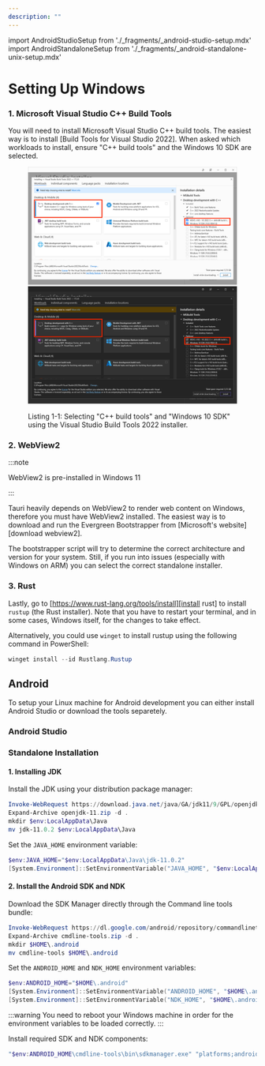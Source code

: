 ```yaml
---
description: ""
---
```


import AndroidStudioSetup from './_fragments/_android-studio-setup.mdx'
import AndroidStandaloneSetup from './_fragments/_android-standalone-unix-setup.mdx'

# Setting Up Windows

### 1. Microsoft Visual Studio C++ Build Tools

You will need to install Microsoft Visual Studio C++ build tools. The easiest way is to install [Build Tools for Visual Studio 2022]. When asked which workloads to install, ensure "C++ build tools" and the Windows 10 SDK are selected.

<figure>

![Microsoft Visual Studio Installer](./vs-installer-light.png#gh-light-mode-only)
![Microsoft Visual Studio Installer](./vs-installer-dark.png#gh-dark-mode-only)

<figcaption>Listing 1-1: Selecting "C++ build tools" and "Windows 10 SDK" using the Visual Studio Build Tools 2022 installer.</figcaption>
</figure>

### 2. WebView2

:::note

WebView2 is pre-installed in Windows 11

:::

Tauri heavily depends on WebView2 to render web content on Windows, therefore you must have WebView2 installed. The easiest way is to download and run the Evergreen Bootstrapper from [Microsoft's website][download webview2].

The bootstrapper script will try to determine the correct architecture and version for your system. Still, if you run into issues (especially with Windows on ARM) you can select the correct standalone installer.

### 3. Rust

Lastly, go to [https://www.rust-lang.org/tools/install][install rust] to install `rustup` (the Rust installer). Note that you have to restart your terminal, and in some cases, Windows itself, for the changes to take effect.

Alternatively, you could use `winget` to install rustup using the following command in PowerShell:

```powershell
winget install --id Rustlang.Rustup
```

## Android

To setup your Linux machine for Android development you can either install Android Studio or download the tools separetely.

### Android Studio

<AndroidStudioSetup platform="windows" />

### Standalone Installation

#### 1. Installing JDK

Install the JDK using your distribution package manager:

```powershell
Invoke-WebRequest https://download.java.net/java/GA/jdk11/9/GPL/openjdk-11.0.2_windows-x64_bin.zip -o openjdk-11.zip
Expand-Archive openjdk-11.zip -d .
mkdir $env:LocalAppData\Java
mv jdk-11.0.2 $env:LocalAppData\Java
```

Set the `JAVA_HOME` environment variable:

```powershell
$env:JAVA_HOME="$env:LocalAppData\Java\jdk-11.0.2"
[System.Environment]::SetEnvironmentVariable("JAVA_HOME", "$env:LocalAppData\Java\jdk-11.0.2", "User")
```

#### 2. Install the Android SDK and NDK

Download the SDK Manager directly through the Command line tools bundle:

```powershell
Invoke-WebRequest https://dl.google.com/android/repository/commandlinetools-win-8512546_latest.zip -o cmdline-tools.zip
Expand-Archive cmdline-tools.zip -d .
mkdir $HOME\.android
mv cmdline-tools $HOME\.android
```

Set the `ANDROID_HOME` and `NDK_HOME` environment variables:

```powershell
$env:ANDROID_HOME="$HOME\.android"
[System.Environment]::SetEnvironmentVariable("ANDROID_HOME", "$HOME\.android", "User")
[System.Environment]::SetEnvironmentVariable("NDK_HOME", "$HOME\.android\ndk\25.0.8775105", "User")
```

:::warning
You need to reboot your Windows machine in order for the environment variables to be loaded correctly.
:::

Install required SDK and NDK components:

```powershell
"$env:ANDROID_HOME\cmdline-tools\bin\sdkmanager.exe" "platforms;android-33" "platform-tools" "ndk;25.0.8775105" "build-tools;33.0.0"
```
